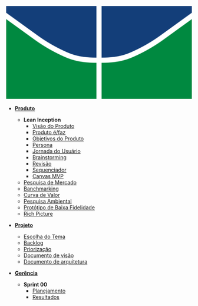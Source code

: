 <img src="assets/img/logoUnB.png" alt="Logo da UNB" />

- [**Produto**](_docs/produto/README.md)
  - **Lean Inception**
    - [Visão do Produto](_docs/produto/visao_produto.md)
    - [Produto é/faz](_docs/produto/produto_e.md)
    - [Objetivos do Produto](_docs/produto/objetivo_produto.md)
    - [Persona](_docs/produto/persona.md)
    - [Jornada do Usuário](_docs/produto/jornada.md)
    - [Brainstorming](_docs/produto/brainstorming.md)
    - [Revisão](_docs/produto/revisao.md)
    - [Sequenciador](_docs/produto/sequenciador.md)
    - [Canvas MVP](_docs/produto/canvas.md)
  - [Pesquisa de Mercado](_docs/produto/pesquisa_mercado.md)
  - [Banchmarking](_docs/produto/benchmarking.md)
  - [Curva de Valor](_docs/produto/curva_valor.md)
  - [Pesquisa Ambiental](_docs/produto/pesquisa_ambiental.md)
  - [Protótipo de Baixa Fidelidade](_docs/produto/prototipo_baixa_fidelidade.md)
  - [Rich Picture](_docs/produto/rich_picture.md)
- [**Projeto**](_docs/projeto/README.md)
  - [Escolha do Tema](_docs/projeto/themes_vote.md)
  - [Backlog](_docs/projeto/backlog.md)
  - [Priorização](_docs/projeto/priorizacao.md)
  - [Documento de visão](_docs/projeto/documento_visao.md)
  - [Documento de arquitetura](_docs/projeto/documento_arquitetura.md)

- [**Gerência**](_docs/gerência/README.md)
  - **Sprint 00**
    - [Planejamento](_docs/gerência/sprint0/plaining.md)
    - [Resultados](_docs/gerência/sprint0/results.md)
